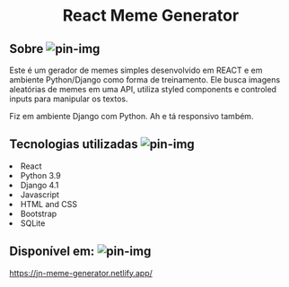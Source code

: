 <h1 align="center">React Meme Generator</h1>

## Sobre ![pin-img](https://user-images.githubusercontent.com/110631271/215866770-755c96a6-17fa-4a7c-9c05-23693843f01c.png)

Este é um gerador de memes simples desenvolvido em REACT e em ambiente Python/Django como forma de treinamento.
Ele busca imagens aleatórias de memes em uma API, utiliza styled components e controled inputs para manipular os textos.

Fiz em ambiente Django com Python. Ah e tá responsivo também.

## Tecnologias utilizadas ![pin-img](https://user-images.githubusercontent.com/110631271/215866770-755c96a6-17fa-4a7c-9c05-23693843f01c.png)
<li>React</li>
<li>Python 3.9</li>
<li>Django 4.1</li>
<li>Javascript</li>
<li>HTML and CSS</li>
<li>Bootstrap</li>
<li>SQLite</li>

## Disponível em: ![pin-img](https://user-images.githubusercontent.com/110631271/215866770-755c96a6-17fa-4a7c-9c05-23693843f01c.png)

https://jn-meme-generator.netlify.app/
